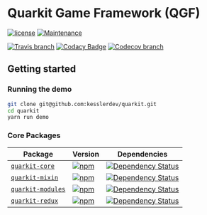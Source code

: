 # Quarkit Game Framework (QGF)

[![license](https://img.shields.io/github/license/kesslerdev/quarkit.svg?style=flat-square)](https://github.com/kesslerdev/quarkit/blob/master/LICENSE)
[![Maintenance](https://img.shields.io/maintenance/yes/2018.svg?style=flat-square)]()

[![Travis branch](https://img.shields.io/travis/kesslerdev/quarkit/master.svg?style=flat-square)](https://travis-ci.org/kesslerdev/quarkit)
[![Codacy Badge](https://img.shields.io/codacy/grade/8cd5ef074c3f40339d5836197a136c7a.svg?style=flat-square)](https://www.codacy.com/app/kesslerdev/quarkit)
[![Codecov branch](https://img.shields.io/codecov/c/github/kesslerdev/quarkit/master.svg?style=flat-square)](https://codecov.io/gh/kesslerdev/quarkit)

## Getting started

### Running the demo

```bash
git clone git@github.com:kesslerdev/quarkit.git
cd quarkit
yarn run demo
```

### Core Packages

| Package | Version | Dependencies |
|--------|-------|------------|
| [`quarkit-core`](/packages/quarkit-core) | [![npm](https://img.shields.io/npm/v/quarkit-core.svg?style=flat-square)](https://www.npmjs.com/package/quarkit-core) | [![Dependency Status](https://david-dm.org/kesslerdev/quarkit.svg?path=packages/quarkit-core&style=flat-square)](https://david-dm.org/kesslerdev/quarkit?path=packages/quarkit-core) |
| [`quarkit-mixin`](/packages/quarkit-mixin) | [![npm](https://img.shields.io/npm/v/quarkit-mixin.svg?style=flat-square)](https://www.npmjs.com/package/quarkit-mixin) | [![Dependency Status](https://david-dm.org/kesslerdev/quarkit.svg?path=packages/quarkit-mixin&style=flat-square)](https://david-dm.org/kesslerdev/quarkit?path=packages/quarkit-mixin) |
| [`quarkit-modules`](/packages/quarkit-modules) | [![npm](https://img.shields.io/npm/v/quarkit-mixin.svg?style=flat-square)](https://www.npmjs.com/package/quarkit-modules) | [![Dependency Status](https://david-dm.org/kesslerdev/quarkit.svg?path=packages/quarkit-modules&style=flat-square)](https://david-dm.org/kesslerdev/quarkit?path=packages/quarkit-modules) |
| [`quarkit-redux`](/packages/quarkit-redux) | [![npm](https://img.shields.io/npm/v/quarkit-redux.svg?style=flat-square)](https://www.npmjs.com/package/quarkit-redux) | [![Dependency Status](https://david-dm.org/kesslerdev/quarkit.svg?path=packages/quarkit-redux&style=flat-square)](https://david-dm.org/kesslerdev/quarkit?path=packages/quarkit-redux) |
